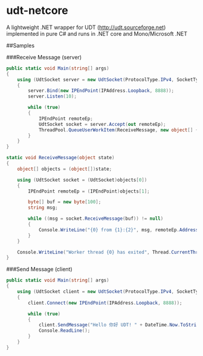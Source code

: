 # udt-netcore
A lightweight .NET wrapper for UDT (http://udt.sourceforge.net) implemented in pure C# and runs in .NET core and Mono/Microsoft .NET

##Samples


###Receive Message (server)
```C#
public static void Main(string[] args)
{
    using (UdtSocket server = new UdtSocket(ProtocolType.IPv4, SocketType.Dgram))
    {
        server.Bind(new IPEndPoint(IPAddress.Loopback, 8888));
        server.Listen(10);

        while (true)
        {
            IPEndPoint remoteEp;
            UdtSocket socket = server.Accept(out remoteEp);
            ThreadPool.QueueUserWorkItem(ReceiveMessage, new object[] { socket, remoteEp });
        }
    }
}

static void ReceiveMessage(object state)
{
    object[] objects = (object[])state;

    using (UdtSocket socket = (UdtSocket)objects[0])
    {
        IPEndPoint remoteEp = (IPEndPoint)objects[1];

        byte[] buf = new byte[100];
        string msg;

        while ((msg = socket.ReceiveMessage(buf)) != null)
        {
            Console.WriteLine("{0} from {1}:{2}", msg, remoteEp.Address, remoteEp.Port);
        }
    }

    Console.WriteLine("Worker thread {0} has exited", Thread.CurrentThread.ManagedThreadId);
}
```
###Send Message (client)
```C#
public static void Main(string[] args)
{
	using (UdtSocket client = new UdtSocket(ProtocolType.IPv4, SocketType.Dgram))
	{
	    client.Connect(new IPEndPoint(IPAddress.Loopback, 8888));

		while (true)
		{
			client.SendMessage("Hello 你好 UDT! " + DateTime.Now.ToString());
			Console.ReadLine();
		}
	}
}
```